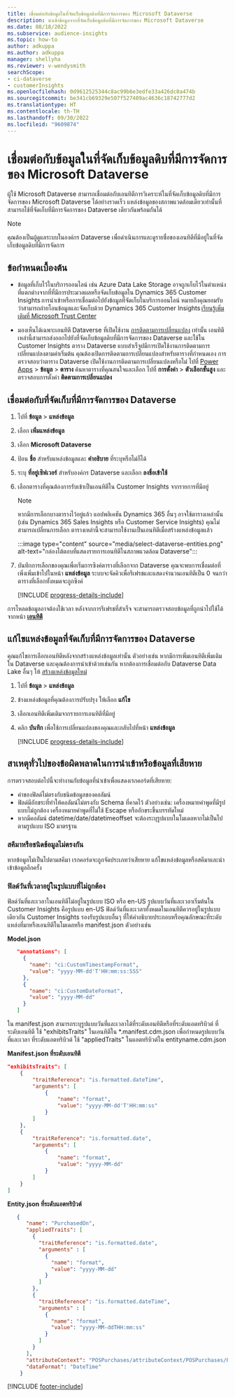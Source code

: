 ```yaml
---
title: เชื่อมต่อกับข้อมูลในที่จัดเก็บข้อมูลดิบที่มีการจัดการของ Microsoft Dataverse
description: นำเข้าข้อมูลจากที่จัดเก็บข้อมูลดิบที่มีการจัดการของ Microsoft Dataverse
ms.date: 08/18/2022
ms.subservice: audience-insights
ms.topic: how-to
author: adkuppa
ms.author: adkuppa
manager: shellyha
ms.reviewer: v-wendysmith
searchScope:
- ci-dataverse
- customerInsights
ms.openlocfilehash: 0d9612525344c8ac99b6e3edfe33a426dc0a474b
ms.sourcegitcommit: be341cb69329e507f527409ac4636c18742777d2
ms.translationtype: HT
ms.contentlocale: th-TH
ms.lasthandoff: 09/30/2022
ms.locfileid: "9609874"
---
```

# <a name="connect-to-data-in-a-microsoft-dataverse-managed-data-lake"></a>เชื่อมต่อกับข้อมูลในที่จัดเก็บข้อมูลดิบที่มีการจัดการของ Microsoft Dataverse

ผู้ใช้ Microsoft Dataverse สามารถเชื่อมต่อกับเอนทิตีการวิเคราะห์ในที่จัดเก็บข้อมูลดิบที่มีการจัดการของ Microsoft Dataverse ได้อย่างรวดเร็ว แหล่งข้อมูลของสภาพแวดล้อมเดียวเท่านั้นที่สามารถใช้ที่จัดเก็บที่มีการจัดการของ Dataverse เดียวกันพร้อมกันได้

> [!NOTE]
> คุณต้องเป็นผู้ดูแลระบบในองค์กร Dataverse เพื่อดำเนินการและดูรายชื่อของเอนทิตีที่มีอยู่ในที่จัดเก็บข้อมูลดิบที่มีการจัดการ

## <a name="prerequisites"></a>ข้อกำหนดเบื้องต้น

- ข้อมูลที่เก็บไว้ในบริการออนไลน์ เช่น Azure Data Lake Storage อาจถูกเก็บไว้ในตำแหน่งที่แตกต่างจากที่ที่มีการประมวลผลหรือจัดเก็บข้อมูลใน Dynamics 365 Customer Insights การนำเข้าหรือการเชื่อมต่อไปยังข้อมูลที่จัดเก็บในบริการออนไลน์ หมายถึงคุณยอมรับว่าสามารถถ่ายโอนข้อมูลและจัดเก็บด้วย Dynamics 365 Customer Insights [เรียนรู้เพิ่มเติมที่ Microsoft Trust Center](https://www.microsoft.com/trust-center)

- มองเห็นได้เฉพาะเอนทิตี Dataverse ที่เปิดใช้งาน [การติดตามการเปลี่ยนแปลง](/power-platform/admin/enable-change-tracking-control-data-synchronization) เท่านั้น เอนทิตีเหล่านี้สามารถส่งออกไปยังที่จัดเก็บข้อมูลดิบที่มีการจัดการของ Dataverse และใช้ใน Customer Insights ตาราง Dataverse แบบสำเร็จูปมีการเปิดใช้งานการติดตามการเปลี่ยนแปลงตามค่าเริ่มต้น คุณต้องเปิดการติดตามการเปลี่ยนแปลงสำหรับตารางที่กำหนดเอง การตรวจสอบว่าตาราง Dataverse เปิดใช้งานการติดตามการเปลี่ยนแปลงหรือไม่ ไปที่ [Power Apps](https://make.powerapps.com) > **ข้อมูล** > **ตาราง** ค้นหาตารางที่คุณสนใจและเลือก ไปที่ **การตั้งค่า** > **ตัวเลือกขั้นสูง** และตรวจสอบการตั้งค่า **ติดตามการเปลี่ยนแปลง**

## <a name="connect-to-a-dataverse-managed-lake"></a>เชื่อมต่อกับที่จัดเก็บที่มีการจัดการของ Dataverse

1. ไปที่ **ข้อมูล** > **แหล่งข้อมูล**

1. เลือก **เพิ่มแหล่งข้อมูล**

1. เลือก **Microsoft Dataverse**

1. ป้อน **ชื่อ** สำหรับแหล่งข้อมูลและ **คำอธิบาย** ที่ระบุหรือไม่ก็ได้

1. ระบุ **ที่อยู่เซิฟเวอร์** สำหรับองค์กร Dataverse และเลือก **ลงชื่อเข้าใช้**

1. เลือกตารางที่คุณต้องการรับเข้าเป็นเอนทิตีใน Customer Insights จากรายการที่มีอยู่

   > [!NOTE]
   > หากมีการเลือกบางตารางไว้อยู่แล้ว แอปพลิเคชัน Dynamics 365 อื่นๆ อาจใช้ตารางเหล่านั้น (เช่น Dynamics 365 Sales Insights หรือ Customer Service Insights) คุณไม่สามารถเปลี่ยนการเลือก ตารางเหล่านี้จะสามารถใช้งานเป็นเอนทิตีเมื่อสร้างแหล่งข้อมูลแล้ว

    :::image type="content" source="media/select-dataverse-entities.png" alt-text="กล่องโต้ตอบที่แสดงรายการเอนทิตีในสภาพแวดล้อม Dataverse":::

1. บันทึกการเลือกของคุณเพื่อเริ่มการซิงค์ตารางที่เลือกจาก Dataverse คุณจะพบการเชื่อมต่อที่เพิ่งเพิ่มเข้าไปในหน้า **แหล่งข้อมูล** ระบบจะจัดคิวเพื่อรีเฟรชและแสดงจำนวนเอนทิตีเป็น 0 จนกว่าตารางที่เลือกทั้งหมดจะถูกซิงค์

   [!INCLUDE [progress-details-include](includes/progress-details-pane.md)]

การโหลดข้อมูลอาจต้องใช้เวลา หลังจากการรีเฟรชที่สำเร็จ จะสามารถตรวจสอบข้อมูลที่ถูกนำไปใช้ได้จากหน้า [**เอนทิตี**](entities.md)

## <a name="edit-a-dataverse-managed-lake-data-source"></a>แก้ไขแหล่งข้อมูลที่จัดเก็บที่มีการจัดการของ Dataverse

คุณแก้ไขการเลือกเอนทิตีหลังจากสร้างแหล่งข้อมูลเท่านั้น ตัวอย่างเช่น หากมีการเพิ่มเอนทิตีเพิ่มเติมใน Dataverse และคุณต้องการนำเข้าด้วยเช่นกัน
หากต้องการเชื่อมต่อกับ Dataverse Data Lake อื่นๆ ให้ [สร้างแหล่งข้อมูลใหม่](#connect-to-a-dataverse-managed-lake)

1. ไปที่ **ข้อมูล** > **แหล่งข้อมูล**

1. ข้างแหล่งข้อมูลที่คุณต้องการปรับปรุง ให้เลือก **แก้ไข**

1. เลือกเอนทิตีเพิ่มเติมจากรายการเอนทิตีที่มีอยู่

1. คลิก **บันทึก** เพื่อใช้การเปลี่ยนแปลงของคุณและกลับไปที่หน้า **แหล่งข้อมูล**

   [!INCLUDE [progress-details-include](includes/progress-details-pane.md)]

## <a name="common-reasons-for-ingestion-errors-or-corrupted-data"></a>สาเหตุทั่วไปของข้อผิดพลาดในการนำเข้าหรือข้อมูลที่เสียหาย

การตรวจสอบต่อไปนี้จะทำงานกับข้อมูลที่นำเข้าเพื่อแสดงเรกคอร์ดที่เสียหาย:

- ค่าของฟิลด์ไม่ตรงกับชนิดข้อมูลของคอลัมน์
- ฟิลด์มีอักขระที่ทำให้คอลัมน์ไม่ตรงกับ Schema ที่คาดไว้ ตัวอย่างเช่น: เครื่องหมายคำพูดที่มีรูปแบบไม่ถูกต้อง เครื่องหมายคำพูดที่ไม่ใช้ Escape หรืออักขระขึ้นบรรทัดใหม่
- หากมีคอลัมน์ datetime/date/datetimeoffset จะต้องระบุรูปแบบในโมเดลหากไม่เป็นไปตามรูปแบบ ISO มาตรฐาน

### <a name="schema-or-data-type-mismatch"></a>สคีมาหรือชนิดข้อมูลไม่ตรงกัน

หากข้อมูลไม่เป็นไปตามสคีมา เรกคอร์ดจะถูกจัดประเภทว่าเสียหาย แก้ไขแหล่งข้อมูลหรือสคีมาและนำเข้าข้อมูลอีกครั้ง

### <a name="datetime-fields-in-the-wrong-format"></a>ฟิลด์วันที่เวลาอยู่ในรูปแบบที่ไม่ถูกต้อง

ฟิลด์วันที่และเวลาในเอนทิตีไม่อยู่ในรูปแบบ ISO หรือ en-US รูปแบบวันที่และเวลาเริ่มต้นใน Customer Insights คือรูปแบบ en-US ฟิลด์วันที่และเวลาทั้งหมดในเอนทิตีควรอยู่ในรูปแบบเดียวกัน Customer Insights รองรับรูปแบบอื่นๆ ที่ให้คำอธิบายประกอบหรือคุณลักษณะที่ระดับแหล่งที่มาหรือเอนทิตีในโมเดลหรือ manifest.json ตัวอย่างเช่น

**Model.json**

   ```json
      "annotations": [
        {
          "name": "ci:CustomTimestampFormat",
          "value": "yyyy-MM-dd'T'HH:mm:ss:SSS"
        },
        {
          "name": "ci:CustomDateFormat",
          "value": "yyyy-MM-dd"
        }
      ]   
   ```

  ใน manifest.json สามารถระบุรูปแบบวันที่และเวลาได้ที่ระดับเอนทิตีหรือที่ระดับแอตทริบิวต์ ที่ระดับเอนทิตี ใช้ "exhibitsTraits" ในเอนทิตีใน *.manifest.cdm.json เพื่อกำหนดรูปแบบวันที่และเวลา ที่ระดับแอตทริบิวต์ ใช้ "appliedTraits" ในแอตทริบิวต์ใน entityname.cdm.json

**Manifest.json ที่ระดับเอนทิตี**

```json
"exhibitsTraits": [
    {
        "traitReference": "is.formatted.dateTime",
        "arguments": [
            {
                "name": "format",
                "value": "yyyy-MM-dd'T'HH:mm:ss"
            }
        ]
    },
    {
        "traitReference": "is.formatted.date",
        "arguments": [
            {
                "name": "format",
                "value": "yyyy-MM-dd"
            }
        ]
    }
]
```

**Entity.json ที่ระดับแอตทริบิวต์**

```json
   {
      "name": "PurchasedOn",
      "appliedTraits": [
        {
          "traitReference": "is.formatted.date",
          "arguments" : [
            {
              "name": "format",
              "value": "yyyy-MM-dd"
            }
          ]
        },
        {
          "traitReference": "is.formatted.dateTime",
          "arguments" : [
            {
              "name": "format",
              "value": "yyyy-MM-ddTHH:mm:ss"
            }
          ]
        }
      ],
      "attributeContext": "POSPurchases/attributeContext/POSPurchases/PurchasedOn",
      "dataFormat": "DateTime"
    }
```

[!INCLUDE [footer-include](includes/footer-banner.md)]
